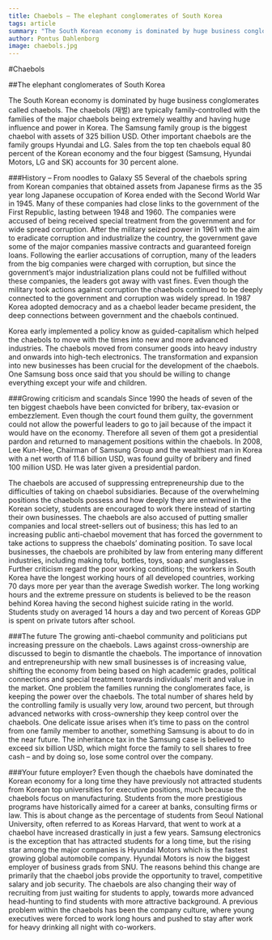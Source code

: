 ```yaml
---
title: Chaebols – The elephant conglomerates of South Korea
tags: article
summary: "The South Korean economy is dominated by huge business conglomerates called chaebols. The chaebols (재벌) are typically family-controlled with the families of the major chaebols being extremely wealthy and having huge influence and power in Korea. "
author: Pontus Dahlenborg
image: chaebols.jpg
---
```


#Chaebols

##The elephant conglomerates of South Korea

The South Korean economy is dominated by huge business conglomerates called chaebols. The chaebols (재벌) are typically family-controlled with the families of the major chaebols being extremely wealthy and having huge influence and power in Korea. The Samsung family group is the biggest chaebol with assets of 325 billion USD. Other important chaebols are the family groups Hyundai and LG. Sales from the top ten chaebols equal 80 percent of the Korean economy and the four biggest (Samsung, Hyundai Motors, LG and SK) accounts for 30 percent alone.

###History – From noodles to Galaxy S5
Several of the chaebols spring from Korean companies that obtained assets from Japanese firms as the 35 year long Japanese occupation of Korea ended with the Second World War in 1945. Many of these companies had close links to the government of the First Republic, lasting between 1948 and 1960. The companies were accused of being received special treatment from the government and for wide spread corruption. After the military seized power in 1961 with the aim to eradicate corruption and industrialize the country, the government gave some of the major companies massive contracts and guaranteed foreign loans. Following the earlier accusations of corruption, many of the leaders from the big companies were charged with corruption, but since the government’s major industrialization plans could not be fulfilled without these companies, the leaders got away with vast fines. Even though the military took actions against corruption the chaebols continued to be deeply connected to the government and corruption was widely spread. In 1987 Korea adopted democracy and as a chaebol leader became president, the deep connections between government and the chaebols continued.

Korea early implemented a policy know as guided-capitalism which helped the chaebols to move with the times into new and more advanced industries. The chaebols moved from consumer goods into heavy industry and onwards into high-tech electronics. The transformation and expansion into new businesses has been crucial for the development of the chaebols. One Samsung boss once said that you should be willing to change everything except your wife and children. 

###Growing criticism and scandals
Since 1990 the heads of seven of the ten biggest chaebols have been convicted for bribery, tax-evasion or embezzlement. Even though the court found them guilty, the government could not allow the powerful leaders to go to jail because of the impact it would have on the economy. Therefore all seven of them got a presidential pardon and returned to management positions within the chaebols. In 2008, Lee Kun-Hee, Chairman of Samsung Group and the wealthiest man in Korea with a net worth of 11.6 billion USD, was found guilty of bribery and fined 100 million USD. He was later given a presidential pardon.

The chaebols are accused of suppressing entrepreneurship due to the difficulties of taking on chaebol subsidiaries. Because of the overwhelming positions the chaebols possess and how deeply they are entwined in the Korean society, students are encouraged to work there instead of starting their own businesses. The chaebols are also accused of putting smaller companies and local street-sellers out of business; this has led to an increasing public anti-chaebol movement that has forced the government to take actions to suppress the chaebols’ dominating position. To save local businesses, the chaebols are prohibited by law from entering many different industries, including making tofu, bottles, toys, soap and sunglasses. 
Further criticism regard the poor working conditions; the workers in South Korea have the longest working hours of all developed countries, working 70 days more per year than the average Swedish worker. The long working hours and the extreme pressure on students is believed to be the reason behind Korea having the second highest suicide rating in the world. Students study on averaged 14 hours a day and two percent of Koreas GDP is spent on private tutors after school.

###The future
The growing anti-chaebol community and politicians put increasing pressure on the chaebols. Laws against cross-ownership are discussed to begin to dismantle the chaebols. The importance of innovation and entrepreneurship with new small businesses is of increasing value, shifting the economy from being based on high academic grades, political connections and special treatment towards individuals’ merit and value in the market.
One problem the families running the conglomerates face, is keeping the power over the chaebols. The total number of shares held by the controlling family is usually very low, around two percent, but through advanced networks with cross-ownership they keep control over the chaebols. One delicate issue arises when it’s time to pass on the control from one family member to another, something Samsung is about to do in the near future. The inheritance tax in the Samsung case is believed to exceed six billion USD, which might force the family to sell shares to free cash – and by doing so, lose some control over the company.

###Your future employer?
Even though the chaebols have dominated the Korean economy for a long time they have previously not attracted students from Korean top universities for executive positions, much because the chaebols focus on manufacturing. Students from the more prestigious programs have historically aimed for a career at banks, consulting firms or law. This is about change as the percentage of students from Seoul National University, often referred to as Koreas Harvard, that went to work at a chaebol have increased drastically in just a few years. Samsung electronics is the exception that has attracted students for a long time, but the rising star among the major companies is Hyundai Motors which is the fastest growing global automobile company. Hyundai Motors is now the biggest employer of business grads from SNU. The reasons behind this change are primarily that the chaebol jobs provide the opportunity to travel, competitive salary and job security. The chaebols are also changing their way of recruiting from just waiting for students to apply, towards more advanced head-hunting to find students with more attractive background. A previous problem within the chaebols has been the company culture, where young executives were forced to work long hours and pushed to stay after work for heavy drinking all night with co-workers.
